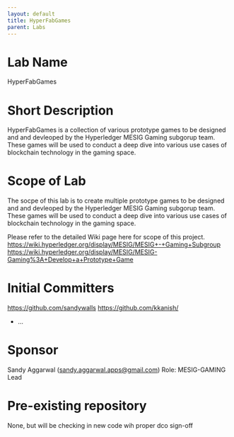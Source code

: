```yaml
---
layout: default
title: HyperFabGames
parent: Labs
---
```

# Lab Name
HyperFabGames

# Short Description
HyperFabGames is a collection of various prototype games to be designed and and devleoped by the Hyperledger MESIG Gaming subgorup team. These games will be used to conduct a deep dive into various use cases of blockchain technology in the gaming space. 

# Scope of Lab
The socpe of this lab is to create multiple prototype games to be designed and and devleoped by the Hyperledger MESIG Gaming subgorup team. 
These games will be used to conduct a deep dive into various use cases of blockchain technology in the gaming space. 

Please refer to the detailed Wiki page here for scope of this project. 
https://wiki.hyperledger.org/display/MESIG/MESIG+-+Gaming+Subgroup
https://wiki.hyperledger.org/display/MESIG/MESIG-Gaming%3A+Develop+a+Prototype+Game

# Initial Committers
https://github.com/sandywalls
https://github.com/kkanish/
- ...

# Sponsor
Sandy Aggarwal (sandy.aggarwal.apps@gmail.com)
Role: MESIG-GAMING Lead 

# Pre-existing repository
None, but will be checking in new code wih proper dco sign-off
